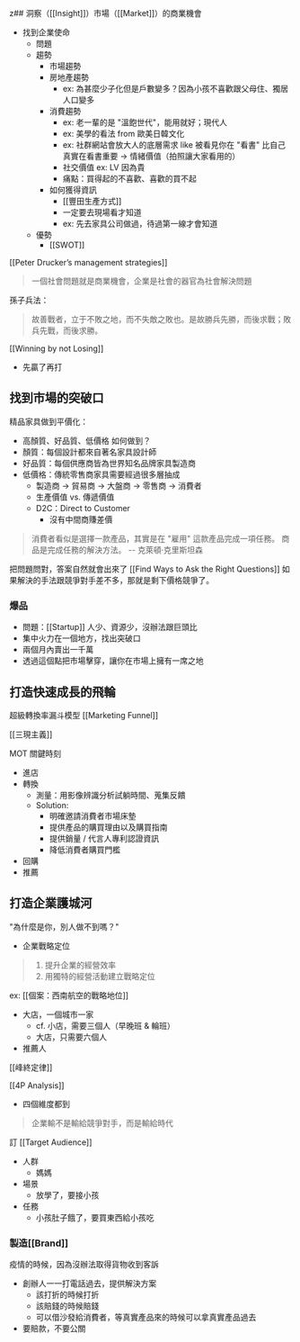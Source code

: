 z## 洞察（[[Insight]]）市場（[[Market]]）的商業機會
- 找到企業使命
	- 問題
	- 趨勢
		- 市場趨勢
		- 房地產趨勢
			- ex: 為甚麼少子化但是戶數變多？因為小孩不喜歡跟父母住、獨居人口變多
		- 消費趨勢
			- ex: 老一輩的是 "溫飽世代"，能用就好；現代人
			- ex: 美學的看法 from 歐美日韓文化
			- ex: 社群網站會放大人的底層需求 like 被看見你在 "看書" 比自己真實在看書重要 -> 情緒價值（拍照讓大家看用的）
			- 社交價值 ex: LV 因為貴
			- 痛點：買得起的不喜歡、喜歡的買不起
		- 如何獲得資訊
			- [[豐田生產方式]]
			- 一定要去現場看才知道
			- ex: 先去家具公司做過，待過第一線才會知道
	- 優勢
		- [[SWOT]]

[[Peter Drucker’s management strategies]]
> 一個社會問題就是商業機會，企業是社會的器官為社會解決問題

孫子兵法：
> 故善戰者，立于不敗之地，而不失敵之敗也。是故勝兵先勝，而後求戰；敗兵先戰，而後求勝。

[[Winning by not Losing]]
- 先贏了再打
## 找到市場的突破口
精品家具做到平價化：
- 高顏質、好品質、低價格
如何做到？
- 顏質：每個設計都來自著名家具設計師
- 好品質：每個供應商皆為世界知名品牌家具製造商
- 低價格：傳統零售商家具需要經過很多層抽成
	- 製造商 -> 貿易商 -> 大盤商 -> 零售商 -> 消費者
	- 生產價值 vs. 傳遞價值
	- D2C：Direct to Customer
		- 沒有中間商賺差價

> 消費者看似是選擇一款產品，其實是在 "雇用" 這款產品完成一項任務。
> 商品是完成任務的解決方法。
> -- 克萊頓‧克里斯坦森

把問題問對，答案自然就會出來了 [[Find Ways to Ask the Right Questions]]
如果解決的手法跟競爭對手差不多，那就是剩下價格競爭了。
### 爆品
- 問題：[[Startup]] 人少、資源少，沒辦法跟巨頭比
- 集中火力在一個地方，找出突破口
- 兩個月內賣出一千萬
- 透過這個點把市場擊穿，讓你在市場上擁有一席之地
## 打造快速成長的飛輪
超級轉換率漏斗模型
[[Marketing Funnel]]

[[三現主義]]

MOT 關鍵時刻
- 進店
- 轉換
	- 測量：用影像辨識分析試躺時間、蒐集反饋
	- Solution: 
		- 明確邀請消費者市場床墊
		- 提供產品的購買理由以及購買指南
		- 提供銷量 / 代言人專利認證資訊
		- 降低消費者購買門檻
- 回購
- 推薦

## 打造企業護城河
"為什麼是你，別人做不到嗎？"
- 企業戰略定位

>1. 提升企業的經營效率
>2. 用獨特的經營活動建立戰略定位

ex: [[個案：西南航空的戰略地位]]

- 大店，一個城市一家
	- cf. 小店，需要三個人（早晚班 & 輪班）
	- 大店，只需要六個人
- 推薦人

[[峰終定律]]

[[4P Analysis]]
- 四個維度都到

> 企業輸不是輸給競爭對手，而是輸給時代

訂 [[Target Audience]]
- 人群
	- 媽媽
- 場景
	- 放學了，要接小孩
- 任務
	- 小孩肚子餓了，要買東西給小孩吃

### 製造[[Brand]]
疫情的時候，因為沒辦法取得貨物收到客訴
- 創辦人一一打電話過去，提供解決方案
	- 該打折的時候打折
	- 該賠錢的時候賠錢
	- 可以借沙發給消費者，等真實產品來的時候可以拿真實產品過去
- 要賠款，不要公關